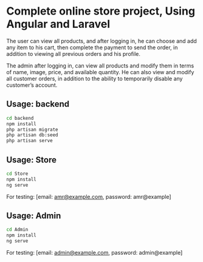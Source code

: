 # Complete online store project, Using Angular and Laravel

The user can view all products, and after logging in, he can choose and add any item to his cart, then complete the payment to send the order, in addition to viewing all previous orders and his profile.

The admin after logging in, can view all products and modify them in terms of name, image, price, and available quantity. He can also view and modify all customer orders, in addition to the ability to temporarily disable any customer’s account.

## Usage: backend

```bash
cd backend
npm install
php artisan migrate
php artisan db:seed
php artisan serve
```

## Usage: Store

```bash
cd Store
npm install
ng serve
```
For testing: [email:  amr@example.com, password:  amr@example]

## Usage: Admin

```bash
cd Admin
npm install
ng serve
```
For testing: [email:  admin@example.com, password:  admin@example]
